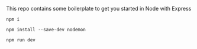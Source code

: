 This repo contains some boilerplate to get you started in Node with Express

`npm i`

`npm install --save-dev nodemon`

`npm run dev`
